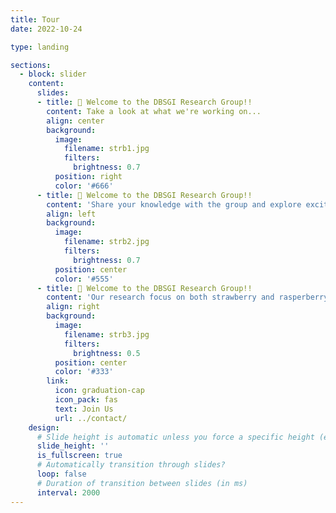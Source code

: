 ```yaml
---
title: Tour
date: 2022-10-24

type: landing

sections:
  - block: slider
    content:
      slides:
      - title: 👋 Welcome to the DBSGI Research Group!!
        content: Take a look at what we're working on...
        align: center
        background:
          image:
            filename: strb1.jpg
            filters:
              brightness: 0.7
          position: right
          color: '#666'
      - title: 👋 Welcome to the DBSGI Research Group!!
        content: 'Share your knowledge with the group and explore exciting new topics together!'
        align: left
        background:
          image:
            filename: strb2.jpg
            filters:
              brightness: 0.7
          position: center
          color: '#555'
      - title: 👋 Welcome to the DBSGI Research Group!!
        content: 'Our research focus on both strawberry and rasperberry~ '
        align: right
        background:
          image:
            filename: strb3.jpg
            filters:
              brightness: 0.5
          position: center
          color: '#333'
        link:
          icon: graduation-cap
          icon_pack: fas
          text: Join Us
          url: ../contact/
    design:
      # Slide height is automatic unless you force a specific height (e.g. '400px')
      slide_height: ''
      is_fullscreen: true
      # Automatically transition through slides?
      loop: false
      # Duration of transition between slides (in ms)
      interval: 2000
---
```

